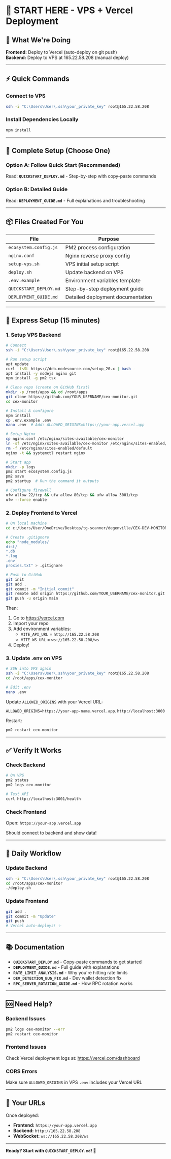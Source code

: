 # 🚀 START HERE - VPS + Vercel Deployment

## 📝 What We're Doing

**Frontend:** Deploy to Vercel (auto-deploy on git push)  
**Backend:** Deploy to VPS at 165.22.58.208 (manual deploy)

---

## ⚡ Quick Commands

### Connect to VPS
```bash
ssh -i "C:\Users\User\.ssh\your_private_key" root@165.22.58.208
```

### Install Dependencies Locally
```bash
npm install
```

---

## 🎯 Complete Setup (Choose One)

### Option A: Follow Quick Start (Recommended)
Read: **`QUICKSTART_DEPLOY.md`** - Step-by-step with copy-paste commands

### Option B: Detailed Guide
Read: **`DEPLOYMENT_GUIDE.md`** - Full explanations and troubleshooting

---

## 📦 Files Created For You

| File | Purpose |
|------|---------|
| `ecosystem.config.js` | PM2 process configuration |
| `nginx.conf` | Nginx reverse proxy config |
| `setup-vps.sh` | VPS initial setup script |
| `deploy.sh` | Update backend on VPS |
| `.env.example` | Environment variables template |
| `QUICKSTART_DEPLOY.md` | Step-by-step deployment guide |
| `DEPLOYMENT_GUIDE.md` | Detailed deployment documentation |

---

## 🏃 Express Setup (15 minutes)

### 1. Setup VPS Backend

```bash
# Connect
ssh -i "C:\Users\User\.ssh\your_private_key" root@165.22.58.208

# Run setup script
apt update
curl -fsSL https://deb.nodesource.com/setup_20.x | bash -
apt install -y nodejs nginx git
npm install -g pm2 tsx

# Clone repo (create on GitHub first)
mkdir -p /root/apps && cd /root/apps
git clone https://github.com/YOUR_USERNAME/cex-monitor.git
cd cex-monitor

# Install & configure
npm install
cp .env.example .env
nano .env  # Add: ALLOWED_ORIGINS=https://your-app.vercel.app

# Setup Nginx
cp nginx.conf /etc/nginx/sites-available/cex-monitor
ln -sf /etc/nginx/sites-available/cex-monitor /etc/nginx/sites-enabled/
rm -f /etc/nginx/sites-enabled/default
nginx -t && systemctl restart nginx

# Start app
mkdir -p logs
pm2 start ecosystem.config.js
pm2 save
pm2 startup  # Run the command it outputs

# Configure firewall
ufw allow 22/tcp && ufw allow 80/tcp && ufw allow 3001/tcp
ufw --force enable
```

### 2. Deploy Frontend to Vercel

```bash
# On local machine
cd c:/Users/User/OneDrive/Desktop/tg-scanner/degenville/CEX-DEV-MONITOR

# Create .gitignore
echo "node_modules/
dist/
*.db
*.log
.env
proxies.txt" > .gitignore

# Push to GitHub
git init
git add .
git commit -m "Initial commit"
git remote add origin https://github.com/YOUR_USERNAME/cex-monitor.git
git push -u origin main
```

Then:
1. Go to https://vercel.com
2. Import your repo
3. Add environment variables:
   - `VITE_API_URL` = `http://165.22.58.208`
   - `VITE_WS_URL` = `ws://165.22.58.208/ws`
4. Deploy!

### 3. Update .env on VPS

```bash
# SSH into VPS again
ssh -i "C:\Users\User\.ssh\your_private_key" root@165.22.58.208
cd /root/apps/cex-monitor

# Edit .env
nano .env
```

Update `ALLOWED_ORIGINS` with your Vercel URL:
```
ALLOWED_ORIGINS=https://your-app-name.vercel.app,http://localhost:3000
```

Restart:
```bash
pm2 restart cex-monitor
```

---

## ✅ Verify It Works

### Check Backend
```bash
# On VPS
pm2 status
pm2 logs cex-monitor

# Test API
curl http://localhost:3001/health
```

### Check Frontend
Open: `https://your-app.vercel.app`

Should connect to backend and show data!

---

## 🔄 Daily Workflow

### Update Backend
```bash
ssh -i "C:\Users\User\.ssh\your_private_key" root@165.22.58.208
cd /root/apps/cex-monitor
./deploy.sh
```

### Update Frontend
```bash
git add .
git commit -m "Update"
git push
# Vercel auto-deploys! ✨
```

---

## 📚 Documentation

- **`QUICKSTART_DEPLOY.md`** - Copy-paste commands to get started
- **`DEPLOYMENT_GUIDE.md`** - Full guide with explanations
- **`RATE_LIMIT_ANALYSIS.md`** - Why you're hitting rate limits
- **`DEV_DETECTION_BUG_FIX.md`** - Dev wallet detection fix
- **`RPC_SERVER_ROTATION_GUIDE.md`** - How RPC rotation works

---

## 🆘 Need Help?

### Backend Issues
```bash
pm2 logs cex-monitor --err
pm2 restart cex-monitor
```

### Frontend Issues
Check Vercel deployment logs at: https://vercel.com/dashboard

### CORS Errors
Make sure `ALLOWED_ORIGINS` in VPS `.env` includes your Vercel URL

---

## 🎯 Your URLs

Once deployed:
- **Frontend:** `https://your-app.vercel.app`
- **Backend:** `http://165.22.58.208`
- **WebSocket:** `ws://165.22.58.208/ws`

---

**Ready? Start with `QUICKSTART_DEPLOY.md`! 🚀**
